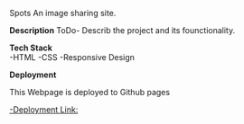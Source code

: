 Spots 
An image sharing site.

**Description**
ToDo- Describ the project and its founctionality.

**Tech Stack**  
-HTML
-CSS
-Responsive Design

**Deployment**  

  This Webpage is deployed to Github pages
  
  [-Deployment Link: ](https://sofiening.github.io/se_project_spots/)
